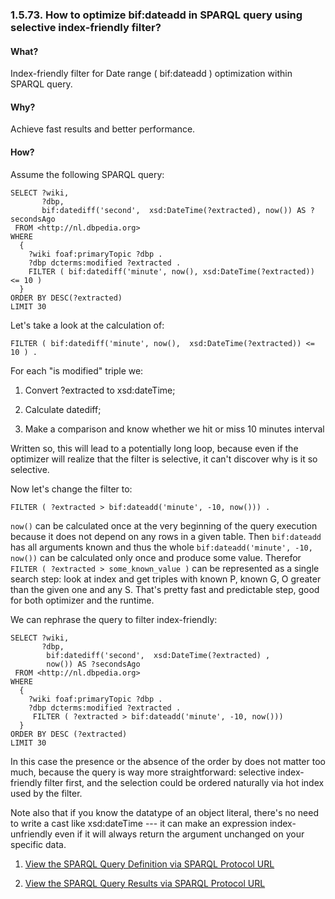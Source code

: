 <div>

<div>

<div>

<div>

### 1.5.73. How to optimize bif:dateadd in SPARQL query using selective index-friendly filter?

</div>

</div>

</div>

<div>

<div>

<div>

<div>

#### What?

</div>

</div>

</div>

Index-friendly filter for Date range ( bif:dateadd ) optimization within
SPARQL query.

</div>

<div>

<div>

<div>

<div>

#### Why?

</div>

</div>

</div>

Achieve fast results and better performance.

</div>

<div>

<div>

<div>

<div>

#### How?

</div>

</div>

</div>

Assume the following SPARQL query:

``` programlisting
SELECT ?wiki,
       ?dbp,
       bif:datediff('second',  xsd:DateTime(?extracted), now()) AS ?secondsAgo
 FROM <http://nl.dbpedia.org>
WHERE
  {
    ?wiki foaf:primaryTopic ?dbp .
    ?dbp dcterms:modified ?extracted .
    FILTER ( bif:datediff('minute', now(), xsd:DateTime(?extracted)) <= 10 )
  }
ORDER BY DESC(?extracted)
LIMIT 30
```

Let's take a look at the calculation of:

``` programlisting
FILTER ( bif:datediff('minute', now(),  xsd:DateTime(?extracted)) <= 10 ) .
```

For each "is modified" triple we:

<div>

1.  Convert ?extracted to xsd:dateTime;

2.  Calculate datediff;

3.  Make a comparison and know whether we hit or miss 10 minutes
    interval

</div>

Written so, this will lead to a potentially long loop, because even if
the optimizer will realize that the filter is selective, it can't
discover why is it so selective.

Now let's change the filter to:

``` programlisting
FILTER ( ?extracted > bif:dateadd('minute', -10, now())) .
```

`now()` can be calculated once at the very beginning of the query
execution because it does not depend on any rows in a given table. Then
`bif:dateadd` has all arguments known and thus the whole
`bif:dateadd('minute', -10, now())` can be calculated only once and
produce some value. Therefor `FILTER ( ?extracted > some_known_value )`
can be represented as a single search step: look at index and get
triples with known P, known G, O greater than the given one and any S.
That's pretty fast and predictable step, good for both optimizer and the
runtime.

We can rephrase the query to filter index-friendly:

``` programlisting
SELECT ?wiki,
       ?dbp,
        bif:datediff('second',  xsd:DateTime(?extracted) ,
        now()) AS ?secondsAgo
 FROM <http://nl.dbpedia.org>
WHERE
  {
    ?wiki foaf:primaryTopic ?dbp .
    ?dbp dcterms:modified ?extracted .
     FILTER ( ?extracted > bif:dateadd('minute', -10, now()))
  }
ORDER BY DESC (?extracted)
LIMIT 30
```

In this case the presence or the absence of the order by does not matter
too much, because the query is way more straightforward: selective
index-friendly filter first, and the selection could be ordered
naturally via hot index used by the filter.

Note also that if you know the datatype of an object literal, there's no
need to write a cast like xsd:dateTime --- it can make an expression
index-unfriendly even if it will always return the argument unchanged on
your specific data.

<div>

1.  <a href="http://bit.ly/13xefMl" class="ulink" target="_top">View the
    SPARQL Query Definition via SPARQL Protocol URL</a>

2.  <a href="http://bit.ly/18rI9VA" class="ulink" target="_top">View the
    SPARQL Query Results via SPARQL Protocol URL</a>

</div>

</div>

</div>

